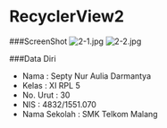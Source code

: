# RecyclerView2

###ScreenShot
![2-1.jpg](https://s15.postimg.org/7h8iglbgb/2_1.jpg)
![2-2.jpg](https://s16.postimg.org/ngs32z5et/2_2.jpg)

###Data Diri
- Nama : Septy Nur Aulia Darmantya
- Kelas : XI RPL 5
- No. Urut : 30
- NIS : 4832/1551.070
- Nama Sekolah : SMK Telkom Malang
